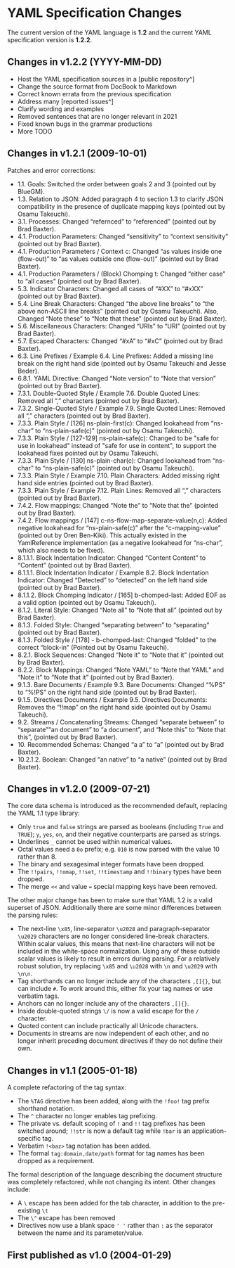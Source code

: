 # YAML Specification Changes

The current version of the YAML language is **1.2** and the current YAML
specification version is **1.2.2**.

## Changes in v1.2.2 (YYYY-MM-DD)

* Host the YAML specification sources in a [public repository^]
* Change the source format from DocBook to Markdown
* Correct known errata from the previous specification
* Address many [reported issues^]
* Clarify wording and examples
* Removed sentences that are no longer relevant in 2021
* Fixed known bugs in the grammar productions
* More TODO

## Changes in v1.2.1 (2009-10-01)

Patches and error corrections:

* 1.1. Goals: Switched the order between goals 2 and 3 (pointed out by BlueGM).
* 1.3. Relation to JSON: Added paragraph 4 to section 1.3 to clarify JSON compatibility in the presence of duplicate mapping keys (pointed out by Osamu Takeuchi).
* 3.1. Processes: Changed “refernced” to “referenced” (pointed out by Brad Baxter).
* 4.1. Production Parameters: Changed “sensitivity” to “context sensitivity” (pointed out by Brad Baxter).
* 4.1. Production Parameters / Context c: Changed “as values inside one (flow-out)” to “as values outside one (flow-out)” (pointed out by Brad Baxter).
* 4.1. Production Parameters / (Block) Chomping t: Changed “either case” to “all cases” (pointed out by Brad Baxter).
* 5.3. Indicator Characters: Changed all cases of “#XX” to “#xXX” (pointed out by Brad Baxter).
* 5.4. Line Break Characters: Changed “the above line breaks” to “the above non-ASCII line breaks” (pointed out by Osamu Takeuchi). Also, Changed “Note these” to “Note that these” (pointed out by Brad Baxter).
* 5.6. Miscellaneous Characters: Changed “URIs” to “URI” (pointed out by Brad Baxter).
* 5.7. Escaped Characters: Changed “#xA” to “#xC” (pointed out by Brad Baxter).
* 6.3. Line Prefixes / Example 6.4. Line Prefixes: Added a missing line break on the right hand side (pointed out by Osamu Takeuchi and Jesse Beder).
* 6.8.1. YAML Directive: Changed “Note version” to “Note that version” (pointed out by Brad Baxter).
* 7.3.1. Double-Quoted Style / Example 7.6. Double Quoted Lines: Removed all “,” characters (pointed out by Brad Baxter).
* 7.3.2. Single-Quoted Style / Example 7.9. Single Quoted Lines: Removed all “,” characters (pointed out by Brad Baxter).
* 7.3.3. Plain Style / [126] ns-plain-first(c): Changed lookahead from “ns-char” to “ns-plain-safe(c)” (pointed out by Osamu Takeuchi).
* 7.3.3. Plain Style / [127-129] ns-plain-safe(c): Changed to be "safe for use in lookahead" instead of "safe for use in content", to support the lookahead fixes pointed out by Osamu Takeuchi.
* 7.3.3. Plain Style / [130] ns-plain-char(c): Changed lookahead from “ns-char” to “ns-plain-safe(c)” (pointed out by Osamu Takeuchi).
* 7.3.3. Plain Style / Example 7.10. Plain Characters: Added missing right hand side entries (pointed out by Brad Baxter).
* 7.3.3. Plain Style / Example 7.12. Plain Lines: Removed all “,” characters (pointed out by Brad Baxter).
* 7.4.2. Flow mappings: Changed “Note the” to “Note that the” (pointed out by Brad Baxter).
* 7.4.2. Flow mappings / [147] c-ns-flow-map-separate-value(n,c): Added negative lookahead for “ns-plain-safe(c)” after the “c-mapping-value” (pointed out by Oren Ben-Kiki). This actually existed in the YamlReference implementation (as a negative lookahead for “ns-char”, which also needs to be fixed).
* 8.1.1.1. Block Indentation Indicator: Changed “Content Content” to “Content” (pointed out by Brad Baxter).
* 8.1.1.1. Block Indentation Indicator / Example 8.2. Block Indentation Indicator: Changed “Detected” to “detected” on the left hand side (pointed out by Brad Baxter).
* 8.1.1.2. Block Chomping Indicator / [165] b-chomped-last: Added EOF as a valid option (pointed out by Osamu Takeuchi).
* 8.1.2. Literal Style: Changed “Note all” to “Note that all” (pointed out by Brad Baxter).
* 8.1.3. Folded Style: Changed “separating between” to “separating” (pointed out by Brad Baxter).
* 8.1.3. Folded Style / [178] - b-chomped-last: Changed “folded” to the correct “block-in” (Pointed out by Osamu Takeuchi).
* 8.2.1. Block Sequences: Changed “Note it” to “Note that it” (pointed out by Brad Baxter).
* 8.2.2. Block Mappings: Changed “Note YAML” to “Note that YAML” and “Note it” to “Note that it” (pointed out by Brad Baxter).
* 9.1.3. Bare Documents / Example 9.3. Bare Documents: Changed “%PS” to “%!PS” on the right hand side (pointed out by Brad Baxter).
* 9.1.5. Directives Documents / Example 9.5. Directives Documents: Removes the “!!map” on the right hand side (pointed out by Osamu Takeuchi).
* 9.2. Streams / Concatenating Streams: Changed “separate between” to “separate”“an document” to “a document”, and “Note this” to “Note that this”, (pointed out by Brad Baxter).
* 10\. Recommended Schemas: Changed “a a” to “a” (pointed out by Brad Baxter).
* 10.2.1.2. Boolean: Changed “an native” to “a native” (pointed out by Brad Baxter).

## Changes in v1.2.0 (2009-07-21)

The core data schema is introduced as the recommended default, replacing the
YAML 1.1 type library:

* Only `true` and `false` strings are parsed as booleans (including `True` and `TRUE`);
  `y`, `yes`, `on`, and their negative counterparts are parsed as strings.
* Underlines `_` cannot be used within numerical values.
* Octal values need a `0o` prefix; e.g. `010` is now parsed with the value 10 rather than 8.
* The binary and sexagesimal integer formats have been dropped.
* The `!!pairs`, `!!omap`, `!!set`, `!!timestamp` and `!!binary` types have been dropped.
* The merge `<<` and value `=` special mapping keys have been removed.

The other major change has been to make sure that YAML 1.2 is a valid superset of JSON.
Additionally there are some minor differences between the parsing rules:

* The next-line `\x85`, line-separator `\u2028` and paragraph-separator `\u2029` characters
  are no longer considered line-break characters.
  Within scalar values,
  this means that next-line characters will not be included in the white-space normalization.
  Using any of these outside scalar values is likely to result in errors during parsing.
  For a relatively robust solution,
  try replacing `\x85` and `\u2028` with `\n` and `\u2029` with `\n\n`.
* Tag shorthands can no longer include any of the characters `,[]{}`, but can include `#`.
  To work around this, either fix your tag names or use verbatim tags.
* Anchors can no longer include any of the characters `,[]{}`.
* Inside double-quoted strings `\/` is now a valid escape for the `/` character.
* Quoted content can include practically all Unicode characters.
* Documents in streams are now independent of each other,
  and no longer inherit preceding document directives if they do not define their own.

## Changes in v1.1 (2005-01-18)

A complete refactoring of the tag syntax:

* The `%TAG` directive has been added, along with the `!foo!` tag prefix shorthand notation.
* The `^` character no longer enables tag prefixing.
* The private vs. default scoping of `!` and `!!` tag prefixes has been switched around;
  `!!str` is now a default tag while `!bar` is an application-specific tag.
* Verbatim `!<baz>` tag notation has been added.
* The formal `tag:domain,date/path` format for tag names has been dropped as a requirement.

The formal description of the language describing the document structure was
completely refactored, while not changing its intent. Other changes include:

* A `\` escape has been added for the tab character, in addition to the pre-existing `\t`
* The `\^` escape has been removed
* Directives now use a blank space `' '` rather than `:` as the separator
  between the name and its parameter/value.

## First published as v1.0 (2004-01-29)

